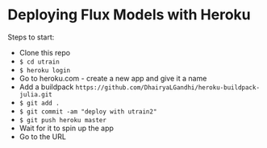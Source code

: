 # Deploying Flux Models with Heroku

Steps to start:

* Clone this repo
* `$ cd utrain`
* `$ heroku login`
* Go to heroku.com - create a new app and give it a name
* Add a buildpack `https://github.com/DhairyaLGandhi/heroku-buildpack-julia.git`
* `$ git add .`
* `$ git commit -am "deploy with utrain2"`
* `$ git push heroku master`
* Wait for it to spin up the app
* Go to the URL
